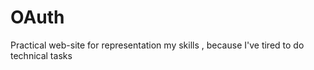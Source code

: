 # OAuth
Practical web-site for representation my skills , because I've tired to do technical tasks  
